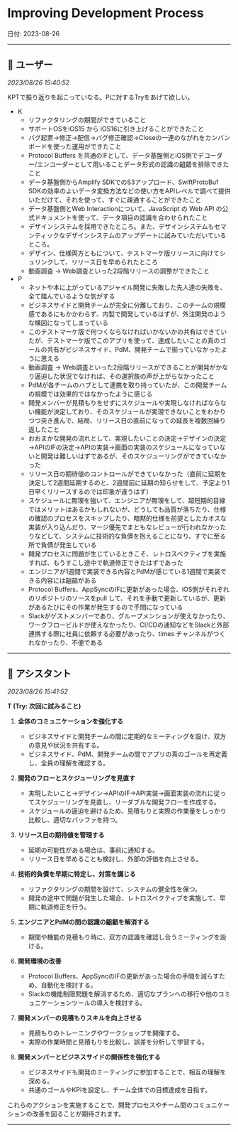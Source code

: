 # Improving Development Process

日付: 2023-08-26

---

## 👤 ユーザー
*2023/08/26 15:40:52*

KPTで振り返りを起こっていなる。Pに対するTryをあげて欲しい。

- K
    - リファクタリングの期間ができていること
    - サポートOSをiOS15 から iOS16に引き上げることができたこと
    - バグ起票→修正→配信→バグ修正確認→Closeの一連のながれをカンバンボードを使った運用ができたこと
    - Protocol Buffers を共通のIFとして、データ基盤側とiOS側でデコーダー/エンコーダーとして用いることデータ形式の認識の齟齬を排除できたこと
    - データ基盤側からAmplify SDKでのS3アップロード、SwiftProtoBuf SDKの効率のよいデータ変換方法などの使い方をAPIレベルで調べて提供いただけて、それを使って、すぐに疎通することができたこと
    - データ基盤側とWeb Interactionについて、JavaScript の Web API の公式ドキュメントを使って、データ項目の認識を合わせられたこと
    - デザインシステムを採用できたところ。また、デザインシステムもセマンティックなデザインシステムのアップデートに試みていただいているところ。
    - デザイン、仕様両方ともについて、テストマーケ版リリースに向けてシュリンクして、リリース日を早められたところ
    - 動画調査 → Web調査といった2段階リリースの調整ができたこと
- P
    - ネットや本に上がっているアジャイル開発に失敗した先人達の失敗を、全て踏んでいるような気がする
    - ビジネスサイドと開発チームが完全に分離しており、このチームの規模感であるにもかかわらず、内製で開発しているはずが、外注開発のような構図になってしまっている
    - このテストマーケ版で何つくならなければいかないかの共有はできていたが、テストマーケ版でこのアプリを使って、達成したいことの真のゴールの共有がビジネスサイド、PdM、開発チームで揃っていなかったように思える
    - 動画調査 → Web調査といった2段階リリースができることが開発がかなり逼迫した状況でなければ、その選択肢の声が上がらなかったこと
    - PdMが各チームのハブとして連携を取り持っていたが、この開発チームの規模では効果的ではなかったように感じる
    - 開発メンバーが見積もりをせずにスケジュールや実現しなければならない機能が決定しており、そのスケジュールが実現できないことをわかりつつ突き進んで、結局、リリース日の直前になっての延長を複数回繰り返したこと
    - おおまかな開発の流れとして、実現したいことの決定→デザインの決定→APIのIFの決定→APIの実装→画面の実装のスケジュールになっていないと開発は難しいはずであるが、そのスケジューリングができていなかった
    - リリース日の期待値のコントロールができていなかった（直前に延期を決定して2週間延期するのと、2週間前に延期の知らせをして、予定より1日早くリリースするのでは印象が違うはず）
    - スケジュールに無理を強いて、エンジニアが無理をして、超短期的目線ではメリットはあるかもしれないが、どうしても品質が落ちたり、仕様の確認のプロセスをスキップしたり、暗黙的仕様を前提としたカオスな実装が入り込んだり、マージ優先でまともなレビューが行われなかったりなどして、システムに技術的な負債を抱えることになり、すでに至る所で負債が発生している
    - 開発プロセスに問題が生じているときこそ、レトロスペクティブを実施すれば、もうすこし途中で軌道修正できたはずであった
    - エンジニアが1週間で実装できる内容とPdMが感じている1週間で実装できる内容には齟齬がある
    - Protocol Buffers、AppSyncのIFに更新があった場合、iOS側がそれぞれのリポジトリのソースをpull して、それを手動で更新しているが、更新があるたびにその作業が発生するので手間になっている
    - Slackがゲストメンバーであり、グループメンションが使えなかったり、ワークフロービルドが使えなかったり、CI/CDの通知などをSlackと外部連携する際に社員に依頼する必要があったり、times チャンネルがつくれなかったり、不便である

---

## 🤖 アシスタント
*2023/08/26 15:41:52*

**T (Try: 次回に試みること)**

1. **全体のコミュニケーションを強化する**  
    - ビジネスサイドと開発チームの間に定期的なミーティングを設け、双方の意見や状況を共有する。
    - ビジネスサイド、PdM、開発チームの間でアプリの真のゴールを再定義し、全員の理解を確認する。

2. **開発のフローとスケジューリングを見直す**
    - 実現したいこと→デザイン→APIのIF→API実装→画面実装の流れに従ってスケジューリングを見直し、リーダブルな開発フローを作成する。
    - スケジュールの逼迫を避けるため、見積もりと実際の作業量をしっかり比較し、適切なバッファを持つ。

3. **リリース日の期待値を管理する**  
    - 延期の可能性がある場合は、事前に通知する。
    - リリース日を早めることも検討し、外部の評価を向上させる。

4. **技術的負債を早期に特定し、対策を講じる**
    - リファクタリングの期間を設けて、システムの健全性を保つ。
    - 開発の途中で問題が発生した場合、レトロスペクティブを実施して、早期に軌道修正を行う。

5. **エンジニアとPdMの間の認識の齟齬を解消する**  
    - 期間や機能の見積もり時に、双方の認識を確認し合うミーティングを設ける。

6. **開発環境の改善**
    - Protocol Buffers、AppSyncのIFの更新があった場合の手間を減らすため、自動化を検討する。
    - Slackの機能制限問題を解消するため、適切なプランへの移行や他のコミュニケーションツールの導入を検討する。

7. **開発メンバーの見積もりスキルを向上させる**
    - 見積もりのトレーニングやワークショップを開催する。
    - 実際の作業時間と見積もりを比較し、誤差を分析して学習する。

8. **開発メンバーとビジネスサイドの関係性を強化する**
    - ビジネスサイドも開発のミーティングに参加することで、相互の理解を深める。
    - 共通のゴールやKPIを設定し、チーム全体での目標達成を目指す。

これらのアクションを実施することで、開発プロセスやチーム間のコミュニケーションの改善を図ることが期待されます。

---
